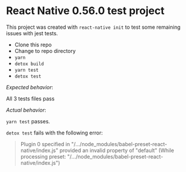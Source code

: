 # React Native 0.56.0 test project

This project was created with `react-native init` to test some remaining issues with jest tests.

- Clone this repo
- Change to repo directory
- `yarn`
- `detox build`
- `yarn test`
- `detox test`

*Expected behavior*:

All 3 tests files pass

*Actual behavior*:

`yarn test` passes.

`detox test` fails with the following error:
> Plugin 0 specified in "/.../node_modules/babel-preset-react-native/index.js" provided an invalid property of "default" (While processing preset: "/.../node_modules/babel-preset-react-native/index.js")

